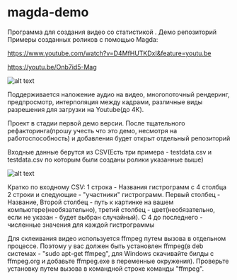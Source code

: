 # magda-demo
Программа для создания видео со статистикой . Демо репозиторий
 Примеры созданных роликов с помощью Magda:
 
https://www.youtube.com/watch?v=D4MfHUTKDxI&feature=youtu.be 


https://youtu.be/Onb7id5-Mag 



![alt text](https://sun9-45.userapi.com/7omIVz4yuZ-IsN4Bu6r5rsBZYKm0rKJZaP3rzg/IvTqR7CKaeA.jpg)



 

Поддерживается наложение аудио на видео, многопоточный рендеринг, предпросмотр, интерполяция между кадрами, различные виды разрешения для загрузки на Youtube(до 4К).

Проект в стадии первой демо версии. После тщательного рефакторинга(прошу учесть что это демо, несмотря на работоспособность) и добавления будет открыт отдельный репозиторий

Входные данные берутся из CSV(Есть три примера -  testdata.csv и testdata.csv по которым были созданы ролики указанные выше)


![alt text](https://sun9-42.userapi.com/QtXU_TVM34xMVz46EqPq9IT0ofnYV115m-wqzw/PEAyt1wWazg.jpg)


Кратко по входному CSV:
1 строка - Названия гистрограмм с 4 столбца
2 строки и следующие - "участники" гистрограмм. Первый столбец - Название, Второй столбец - путь к картинке на вашем компьютере(необязательно), третий столбец - цвет(необязательно, если не указан - будет выбран случайный). С 4 до последнего - численные значения для каждой гистрограммы

Для склеивания видео используется ffmpeg путем вызова в отдельном процессе. Поэтому у вас должен быть установлен ffmpeg(в deb системах - "sudo apt-get ffmpeg", для Windows скачивайте билды с ffmpeg.org и добавьте ffmpeg.exe в переменные окружения). Проверьте установку путем вызова в командной строке команды "ffmpeg".
